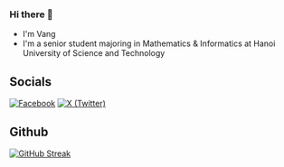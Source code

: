 ### Hi there 👋

* I'm Vang
* I'm a senior student majoring in Mathematics & Informatics at Hanoi University of Science and Technology

## Socials

[![Facebook](https://img.shields.io/badge/Facebook-%231877F2.svg?logo=Facebook&logoColor=white)](https://www.facebook.com/nguyenvang.6902/) [![X (Twitter)](https://img.shields.io/badge/Twitter-%231DA1F2.svg?logo=Twitter&logoColor=white)](https://x.com/vangg_nguyen?t=6KJ_lg6Z9qlg5H6ahCF6tg&s=09)

## Github 

[![GitHub Streak](https://streak-stats.demolab.com?user=nguyenvang12003454&theme=default&hide_border=true)](https://git.io/streak-stats)

<!--
**nguyenvang12003454/nguyenvang12003454** is a ✨ _special_ ✨ repository because its `README.md` (this file) appears on your GitHub profile.

Here are some ideas to get you started:

- 🔭 I’m currently working on ...
- 🌱 I’m currently learning ...
- 👯 I’m looking to collaborate on ...
- 🤔 I’m looking for help with ...
- 💬 Ask me about ...
- 📫 How to reach me: ...
- 😄 Pronouns: ...
- ⚡ Fun fact: ...
-->
